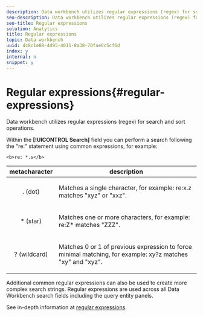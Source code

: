 ```yaml
---
description: Data workbench utilizes regular expressions (regex) for search and sort operations.
seo-description: Data workbench utilizes regular expressions (regex) for search and sort operations.
seo-title: Regular expressions
solution: Analytics
title: Regular expressions
topic: Data workbench
uuid: dc8c1e88-4d95-4011-8a38-70fae0c5cf6d
index: y
internal: n
snippet: y
---
```


# Regular expressions{#regular-expressions}

Data workbench utilizes regular expressions (regex) for search and sort operations.

Within the **[!UICONTROL Search]** field you can perform a search following the "re:" statement using common expressions, for example:

```
<b>re: *.s</b>
```

<table id="table_BA125AB039794EE382B33003BE4E0AFB"> 
 <thead> 
  <tr> 
   <th colname="col1" align="center" class="entry"> metacharacter </th> 
   <th colname="col2" align="center" class="entry"> description </th> 
  </tr> 
 </thead>
 <tbody> 
  <tr> 
   <td colname="col1" align="center"> <p>. (dot) </p> </td> 
   <td colname="col2"> <p>Matches a single character, for example: <span class="filepath"> re:x.z </span> matches "xyz" or "xxz". </p> </td> 
  </tr> 
  <tr> 
   <td colname="col1" align="center"> <p>* (star) </p> </td> 
   <td colname="col2"> <p>Matches one or more characters, for example: <span class="filepath"> re:Z* </span> matches "ZZZ". </p> </td> 
  </tr> 
  <tr> 
   <td colname="col1" align="center"> <p>? (wildcard) </p> </td> 
   <td colname="col2"> <p>Matches 0 or 1 of previous expression to force minimal matching, for example: <span class="filepath"> xy?z </span> matches "xy" and "xyz". </p> </td> 
  </tr> 
 </tbody> 
</table>

Additional common regular expressions can also be used to create more complex search strings. Regular expressions are used across all Data Workbench search fields including the query entity panels.

See in-depth information at [regular expressions](http://marketing.adobe.com/resources/help/en_US/insight/dataset/index.html#Regular_Expressions). 
